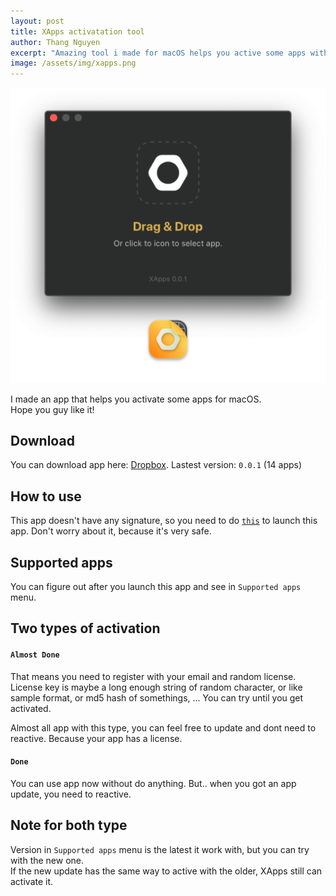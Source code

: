 ```yaml
---
layout: post
title: XApps activatation tool
author: Thang Nguyen
excerpt: "Amazing tool i made for macOS helps you active some apps without download whole ked app."
image: /assets/img/xapps.png
---
```


![XApps](/assets/img/xapps-screenshot.png)

I made an app that helps you activate some apps for macOS. \
Hope you guy like it!

## Download
You can download app here: [Dropbox](https://www.dropbox.com/s/f5ik5ib2k0y832b/XApps-0.0.1.app.zip?dl=0).
Lastest version: `0.0.1` (14 apps)

## How to use
This app doesn't have any signature, so you need to do [`this`]() to launch this app.
Don't worry about it, because it's very safe.


## Supported apps
You can figure out after you launch this app and see in `Supported apps` menu.

## Two types of activation

#### `Almost Done`

That means you need to register with your email and random license.
License key is maybe a long enough string of random character, or like sample format, or md5 hash of somethings, ...
You can try until you get activated.

Almost all app with this type, you can feel free to update and dont need to reactive. Because your app has a license.

#### `Done`

You can use app now without do anything. But.. when you got an app update, you need to reactive.

## Note for both type

Version in `Supported apps` menu is the latest it work with, but you can try with the new one. \
If the new update has the same way to active with the older, XApps still can activate it.
